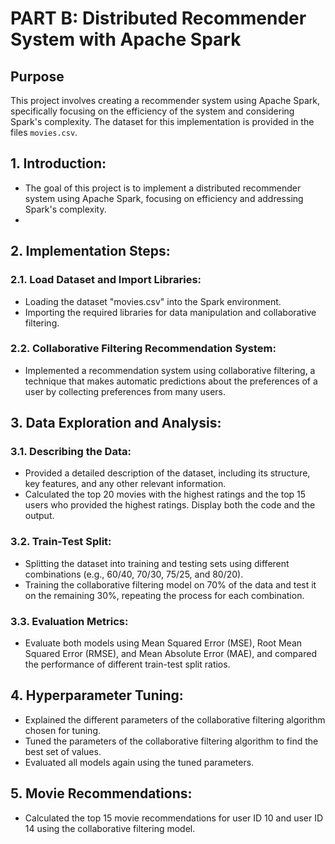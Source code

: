 # PART B: Distributed Recommender System with Apache Spark

## Purpose
This project involves creating a recommender system using Apache Spark, specifically focusing on the efficiency of the system and considering Spark's complexity. The dataset for this implementation is provided in the files `movies.csv`.

## 1. Introduction:
- The goal of this project is to implement a distributed recommender system using Apache Spark, focusing on efficiency and addressing Spark's complexity.
- 
## 2. Implementation Steps:

### 2.1. Load Dataset and Import Libraries:
- Loading the dataset "movies.csv" into the Spark environment.
- Importing the required libraries for data manipulation and collaborative filtering.

### 2.2. Collaborative Filtering Recommendation System:
- Implemented a recommendation system using collaborative filtering, a technique that makes automatic predictions about the preferences of a user by collecting preferences from many users.
  
## 3. Data Exploration and Analysis:

### 3.1. Describing the Data:
- Provided a detailed description of the dataset, including its structure, key features, and any other relevant information.
- Calculated the top 20 movies with the highest ratings and the top 15 users who provided the highest ratings. Display both the code and the output.

### 3.2. Train-Test Split:
- Splitting the dataset into training and testing sets using different combinations (e.g., 60/40, 70/30, 75/25, and 80/20).
- Training the collaborative filtering model on 70% of the data and test it on the remaining 30%, repeating the process for each combination.

### 3.3. Evaluation Metrics:
- Evaluate both models using Mean Squared Error (MSE), Root Mean Squared Error (RMSE), and Mean Absolute Error (MAE), and compared the performance of different train-test split ratios.

## 4. Hyperparameter Tuning:
- Explained the different parameters of the collaborative filtering algorithm chosen for tuning.
- Tuned the parameters of the collaborative filtering algorithm to find the best set of values.
- Evaluated all models again using the tuned parameters.

## 5. Movie Recommendations:
- Calculated the top 15 movie recommendations for user ID 10 and user ID 14 using the collaborative filtering model.
